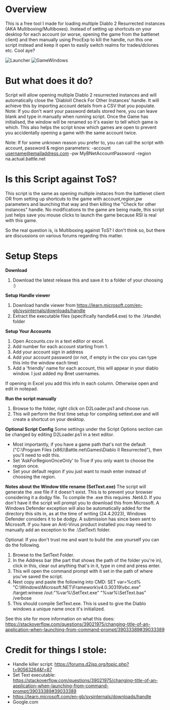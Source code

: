 # Overview  #
This is a free tool I made for loading multiple Diablo 2 Resurrected instances (AKA Multiboxing/Multiboxes). 
Instead of setting up shortcuts on your desktop for each account (or worse, opening the game from the battlenet client) and then manually using ProcExp to kill the handle, run this one script instead and keep it open to easily switch realms for trades/dclones etc.
Cool aye?

![Launcher](https://user-images.githubusercontent.com/63577525/233829526-2b28f2b9-761b-4d95-af0f-6561bda8ddf3.png)
![GameWindows](https://user-images.githubusercontent.com/63577525/233829532-f81afad2-4806-4d6a-bb9e-817c25758346.png)

# But what does it do? #
Script will allow opening multiple Diablo 2 resurrected instances and will automatically close the 'DiabloII Check For Other Instances' handle.
It will achieve this by importing account details from a CSV that you populate.
	Note: If you don't want your password details stored here, you can leave blank and type in manually when running script.
Once the Game has initialised, the window will be renamed so it's easier to tell which game is which.
This also helps the script know which games are open to prevent you accidentally opening a game with the same account twice.

Note: If for some unknown reason you prefer to, you can call the script with account, password & region parameters: -account username@emailaddress.com -pw MyBNetAccountPassword -region na.actual.battle.net

# Is this Script against ToS? #
This script is the same as opening multiple instaces from the battlenet client OR from setting up shortcuts to the game with account,region,pw parameters and launching that way and then killing the "Check for other instances" handle.
No modifications to the game are being made, this script just helps save you mouse clicks to launch the game because RSI is real with this game.

So the real question is, is Multiboxing against ToS?
I don't think so, but there are discussions on various forums regarding this matter.

# Setup Steps #
**Download**
1. Download the latest release this and save it to a folder of your choosing :)

**Setup Handle viewer**
1. Download handle viewer from https://learn.microsoft.com/en-gb/sysinternals/downloads/handle
2. Extract the executable files (specifically handle64.exe) to the .\Handle\ folder

**Setup Your Accounts**
1. Open Accounts.csv in a text editor or excel.
2. Add number for each account starting from 1.
3. Add your account sign in address
4. Add your account password (or not, if empty in the csv you can type this into the window each time)
5. Add a 'friendly' name for each account, this will appear in your diablo window. I just added my Bnet usernames.

If opening in Excel you add this info in each column. Otherwise open and edit in notepad.

**Run the script manually**
1. Browse to the folder, right click on D2Loader.ps1 and choose run.
2. This will perform the first time setup for compiling settext.exe and will create a shortcut on your desktop.

**Optional Script Config**
Some settings under the Script Options section can be changed by editing D2Loader.ps1 in a text editor.
- Most importantly, if you have a game path that's not the default ("C:\Program Files (x86)\Battle.net\Games\Diablo II Resurrected"), then you'll need to edit this.
- Set 'AskForRegionOnceOnly' to True if you only want to choose the region once.
- Set your default region if you just want to mash enter instead of choosing the region.

**Notes about the Window title rename (SetText.exe)**
The script will generate the .exe file if it doesn't exist. This is to prevent your browser considering it a dodgy file.
To compile the .exe this requires .Net4.0. If you don't have it the script will prompt you to download this from Microsoft.
A Windows Defender exception will also be automatically added for the directory this sits in, as at the time of writing (24.4.2023), Windows Defender considers it to be dodgy. A submission has since been sent to Microsoft.
If you have an Anti-Virus product installed you may need to manually add an exception to the .\SetText\ folder.

Optional: If you don't trust me and want to build the .exe yourself you can do the following.
1. Browse to the SetText Folder.
2. In the Address bar (the part that shows the path of the folder you're in), click in this, clear out anything that's in it, type in cmd and press enter.
3. This will open the command prompt with it set in the path of where you've saved the script.
4. Next copy and paste the following into CMD:
	SET var=%cd%
	"C:\Windows\Microsoft.NET\Framework\v4.0.30319\vbc.exe" /target:winexe /out:"%var%\SetText.exe" "%var%\SetText.bas" /verbose
5. This should compile SetText.exe. This is used to give the Diablo windows a unique name once it's initialized.

See this site for more information on what this does: https://stackoverflow.com/questions/39021975/changing-title-of-an-application-when-launching-from-command-prompt/39033389#39033389

# Credit for things I stole: #
- Handle killer script: https://forums.d2jsp.org/topic.php?t=90563264&f=87
- Set Text executable: https://stackoverflow.com/questions/39021975/changing-title-of-an-application-when-launching-from-command-prompt/39033389#39033389
- https://learn.microsoft.com/en-gb/sysinternals/downloads/handle
- Google.com
